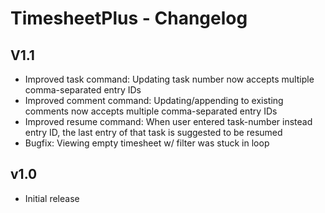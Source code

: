 TimesheetPlus - Changelog
=========================

V1.1
----
* Improved task command: Updating task number now accepts multiple comma-separated entry IDs 
* Improved comment command: Updating/appending to existing comments now accepts multiple comma-separated entry IDs 
* Improved resume command: When user entered task-number instead entry ID, the last entry of that task is suggested to be resumed
* Bugfix: Viewing empty timesheet w/ filter was stuck in loop


v1.0
----

* Initial release
